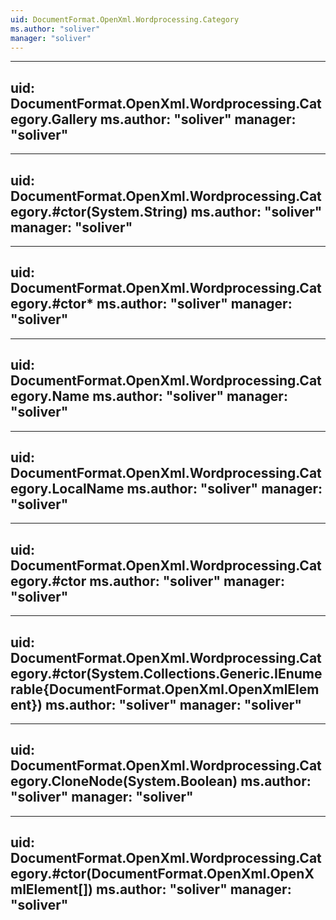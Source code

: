 ```yaml
---
uid: DocumentFormat.OpenXml.Wordprocessing.Category
ms.author: "soliver"
manager: "soliver"
---
```


---
uid: DocumentFormat.OpenXml.Wordprocessing.Category.Gallery
ms.author: "soliver"
manager: "soliver"
---

---
uid: DocumentFormat.OpenXml.Wordprocessing.Category.#ctor(System.String)
ms.author: "soliver"
manager: "soliver"
---

---
uid: DocumentFormat.OpenXml.Wordprocessing.Category.#ctor*
ms.author: "soliver"
manager: "soliver"
---

---
uid: DocumentFormat.OpenXml.Wordprocessing.Category.Name
ms.author: "soliver"
manager: "soliver"
---

---
uid: DocumentFormat.OpenXml.Wordprocessing.Category.LocalName
ms.author: "soliver"
manager: "soliver"
---

---
uid: DocumentFormat.OpenXml.Wordprocessing.Category.#ctor
ms.author: "soliver"
manager: "soliver"
---

---
uid: DocumentFormat.OpenXml.Wordprocessing.Category.#ctor(System.Collections.Generic.IEnumerable{DocumentFormat.OpenXml.OpenXmlElement})
ms.author: "soliver"
manager: "soliver"
---

---
uid: DocumentFormat.OpenXml.Wordprocessing.Category.CloneNode(System.Boolean)
ms.author: "soliver"
manager: "soliver"
---

---
uid: DocumentFormat.OpenXml.Wordprocessing.Category.#ctor(DocumentFormat.OpenXml.OpenXmlElement[])
ms.author: "soliver"
manager: "soliver"
---
